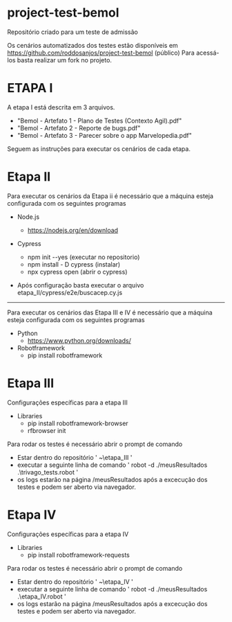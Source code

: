 # project-test-bemol
Repositório criado para um teste de admissão 

Os cenários automatizados dos testes estão disponíveis em https://github.com/roddosanjos/project-test-bemol (público)
Para acessá-los basta realizar um fork no projeto. 

#   ETAPA I
A etapa I está descrita em 3 arquivos.
- "Bemol - Artefato 1 - Plano de Testes (Contexto Agil).pdf"
- "Bemol - Artefato 2 - Reporte de bugs.pdf"
- "Bemol - Artefato 3 - Parecer sobre o app Marvelopedia.pdf"



Seguem as instruções para executar os cenários de cada etapa.

#   Etapa II
Para executar os cenários da Etapa ii é necessário que a máquina esteja configurada com os seguintes programas
- Node.js   
    - https://nodejs.org/en/download
- Cypress  
    - npm init --yes (executar no repositorio)
    - npm install - D cypress (instalar)
    - npx cypress open (abrir o cypress)

- Após configuração basta executar o arquivo etapa_II/cypress/e2e/buscacep.cy.js
________________________________________________________________________________________________

Para executar os cenários das Etapa III e IV é necessário que a máquina esteja configurada com os seguintes programas

- Python
     - https://www.python.org/downloads/
- Robotframework
     - pip install robotframework 


#   Etapa III
Configurações específicas para a etapa III
- Libraries 
     - pip install robotframework-browser
     - rfbrowser init

Para rodar os testes é necessário abrir o prompt de comando
- Estar dentro do repositório ' ~\etapa_III '
- executar a seguinte linha de comando  ' robot -d ./meusResultados .\trivago_tests.robot '
- os logs estarão na página /meusResultados após a excecução dos testes e podem ser aberto via navegador.



#   Etapa IV
Configurações específicas para a etapa IV
- Libraries
    - pip install robotframework-requests

Para rodar os testes é necessário abrir o prompt de comando
- Estar dentro do repositório ' ~\etapa_IV '
- executar a seguinte linha de comando  ' robot -d ./meusResultados .\etapa_IV.robot '
- os logs estarão na página /meusResultados após a excecução dos testes e podem ser aberto via navegador.
